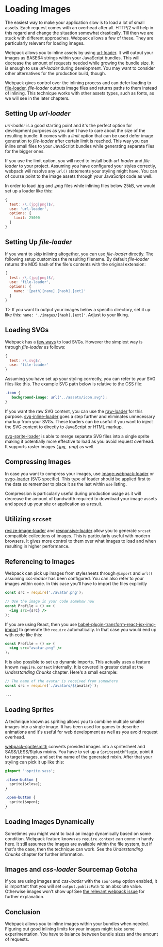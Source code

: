 # Loading Images

The easiest way to make your application slow is to load a lot of small assets. Each request comes with an overhead after all. HTTP/2 will help in this regard and change the situation somewhat drastically. Till then we are stuck with different approaches. Webpack allows a few of these. They are particularly relevant for loading images.

Webpack allows you to inline assets by using [url-loader](https://www.npmjs.com/package/url-loader). It will output your images as BASE64 strings within your JavaScript bundles. This will decrease the amount of requests needed while growing the bundle size. It is enough to use *url-loader* during development. You may want to consider other alternatives for the production build, though.

Webpack gives control over the inlining process and can defer loading to [file-loader](https://www.npmjs.com/package/file-loader). *file-loader* outputs image files and returns paths to them instead of inlining. This technique works with other assets types, such as fonts, as we will see in the later chapters.

## Setting Up *url-loader*

*url-loader* is a good starting point and it's the perfect option for development purposes as you don't have to care about the size of the resulting bundle. It comes with a *limit* option that can be used defer image generation to *file-loader* after certain limit is reached. This way you can inline small files to your JavaScript bundles while generating separate files for the bigger ones.

If you use the limit option, you will need to install both *url-loader* and *file-loader* to your project. Assuming you have configured your styles correctly, webpack will resolve any `url()` statements your styling might have. You can of course point to the image assets through your JavaScript code as well.

In order to load *.jpg* and *.png* files while inlining files below 25kB, we would set up a loader like this:

```javascript
{
  test: /\.(jpg|png)$/,
  use: 'url-loader',
  options: {
    limit: 25000
  }
}
```

## Setting Up *file-loader*

If you want to skip inlining altogether, you can use *file-loader* directly. The following setup customizes the resulting filename. By default *file-loader* returns the MD5 hash of the file's contents with the original extension:

```javascript
{
  test: /\.(jpg|png)$/,
  use: 'file-loader',
  options: {
    name: '[path][name].[hash].[ext]'
  }
}
```

T> If you want to output your images below a specific directory, set it up like this: `name: './images/[hash].[ext]'`. Adjust to your liking.

## Loading SVGs

Webpack has a [few ways](https://github.com/webpack/webpack/issues/595) to load SVGs. However the simplest way is through *file-loader* as follows:

```javascript
{
  test: /\.svg$/,
  use: 'file-loader'
}
```

Assuming you have set up your styling correctly, you can refer to your SVG files like this. The example SVG path below is relative to the CSS file:

```css
.icon {
   background-image: url('../assets/icon.svg');
}
```

If you want the raw SVG content, you can use the [raw-loader](https://www.npmjs.com/package/raw-loader) for this purpose. [svg-inline-loader](https://www.npmjs.com/package/svg-inline-loader) goes a step further and eliminates unnecessary markup from your SVGs. These loaders can be useful if you want to inject the SVG content to directly to JavaScript or HTML markup.

[svg-sprite-loader](https://www.npmjs.com/package/svg-sprite-loader) is able to merge separate SVG files into a single sprite making it potentially more effective to load as you avoid request overhead. It supports raster images (*.jpg*, *.png*) as well.

## Compressing Images

In case you want to compress your images, use [image-webpack-loader](https://www.npmjs.com/package/image-webpack-loader) or [svgo-loader](https://github.com/pozadi/svgo-loader) (SVG specific). This type of loader should be applied first to the data so remember to place it as the last within `use` listing.

Compression is particularly useful during production usage as it will decrease the amount of bandwidth required to download your image assets and speed up your site or application as a result.

## Utilizing `srcset`

[resize-image-loader](https://www.npmjs.com/package/resize-image-loader) and [responsive-loader](https://www.npmjs.com/package/responsive-loader) allow you to generate `srcset` compatible collections of images. This is particularly useful with modern browsers. It gives more control to them over what images to load and when resulting in higher performance.

## Referencing to Images

Webpack can pick up images from stylesheets through `@import` and `url()` assuming *css-loader* has been configured. You can also refer to your images within code. In this case you'll have to import the files explicitly

```jsx
const src = require('./avatar.png');

// Use the image in your code somehow now
const Profile = () => (
  <img src={src} />
);
```

If you are using React, then you use [babel-plugin-transform-react-jsx-img-import](https://www.npmjs.com/package/babel-plugin-transform-react-jsx-img-import) to generate the `require` automatically. In that case you would end up with code like this:

```jsx
const Profile = () => (
  <img src="avatar.png" />
);
```

It is also possible to set up dynamic imports. This actually uses a feature known `require.context` internally. It is covered in greater detail at the *Understanding Chunks* chapter. Here's a small example:

```javascript
// The name of the avatar is received from somewhere
const src = require(`./avatars/${avatar}`);

...
```

## Loading Sprites

A technique known as spriting allows you to combine multiple smaller images into a single image. It has been used for games to describe animations and it's useful for web development as well as you avoid request overhead.

[webpack-spritesmith](https://www.npmjs.com/package/webpack-spritesmith) converts provided images into a spritesheet and SASS/LESS/Stylus mixins. You have to set up a `SpritesmithPlugin`, point it to target images, and set the name of the generated mixin. After that your styling can pick it up like this:

```sass
@import '~sprite.sass';

.close-button {
  sprite($close);
}

.open-button {
  sprite($open);
}
```

## Loading Images Dynamically

Sometimes you might want to load an image dynamically based on some condition. Webpack feature known as `require.context` can come in handy here. It still assumes the images are available within the file system, but if that's the case, then the technique can work. See the *Understanding Chunks* chapter for further information.

## Images and *css-loader* Sourcemap Gotcha

If you are using images and *css-loader* with the `sourceMap` option enabled, it is important that you will set `output.publicPath` to an absolute value. Otherwise images won't show up! See [the relevant webpack issue](https://github.com/webpack/style-loader/issues/55) for further explanation.

## Conclusion

Webpack allows you to inline images within your bundles when needed. Figuring out good inlining limits for your images might take some experimentation. You have to balance between bundle sizes and the amount of requests.
